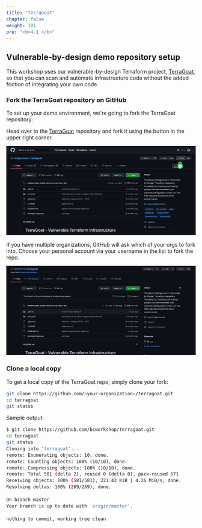```yaml
---
title: "TerraGoat"
chapter: false
weight: 101
pre: "<b>4.1 </b>"
---
```


## Vulnerable-by-design demo repository setup

This workshop uses our vulnerable-by-design Terraform project, [TerraGoat](www.github.com/bridgecrewio/terragoat), so that you can scan and automate infrastructure code without the added friction of integrating your own code.

### Fork the TerraGoat repository on GitHub

To set up your demo environment, we're going to fork the TerraGoat repository.

Head over to the [TerraGoat](https://github.com/bridgecrewio/terragoat) repository and fork it using the button in the upper right corner.

![Fork the TerraGoat repo](images/terragoat_repo.png "Fork the TerraGoat repo")

If you have multiple organizations, GitHub will ask which of your orgs to fork into. Choose your personal account via your username in the list to fork the repo.

![Your own TerraGoat repo](images/terragoat_repo2.png "Your own TerraGoat repo")

### Clone a local copy

To get a local copy of the TerraGoat repo, simply clone your fork:

```bash
git clone https://github.com/<your-organization>/terragoat.git
cd terragoat
git status
```

Sample output:

```bash
$ git clone https://github.com/bcworkshop/terragoat.git
cd terragoat
git status
Cloning into 'terragoat'...
remote: Enumerating objects: 10, done.
remote: Counting objects: 100% (10/10), done.
remote: Compressing objects: 100% (10/10), done.
remote: Total 581 (delta 2), reused 0 (delta 0), pack-reused 571
Receiving objects: 100% (581/581), 221.43 KiB | 4.26 MiB/s, done.
Resolving deltas: 100% (269/269), done.

On branch master
Your branch is up to date with 'origin/master'.

nothing to commit, working tree clean
```